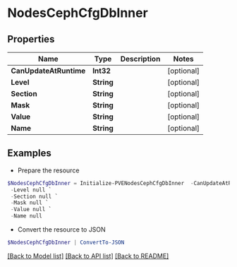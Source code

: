 # NodesCephCfgDbInner
## Properties

Name | Type | Description | Notes
------------ | ------------- | ------------- | -------------
**CanUpdateAtRuntime** | **Int32** |  | [optional] 
**Level** | **String** |  | [optional] 
**Section** | **String** |  | [optional] 
**Mask** | **String** |  | [optional] 
**Value** | **String** |  | [optional] 
**Name** | **String** |  | [optional] 

## Examples

- Prepare the resource
```powershell
$NodesCephCfgDbInner = Initialize-PVENodesCephCfgDbInner  -CanUpdateAtRuntime null `
 -Level null `
 -Section null `
 -Mask null `
 -Value null `
 -Name null
```

- Convert the resource to JSON
```powershell
$NodesCephCfgDbInner | ConvertTo-JSON
```

[[Back to Model list]](../README.md#documentation-for-models) [[Back to API list]](../README.md#documentation-for-api-endpoints) [[Back to README]](../README.md)

